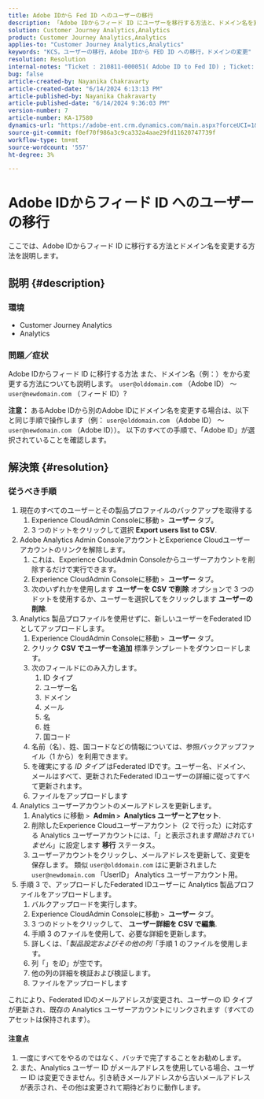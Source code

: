 ```yaml
---
title: Adobe IDから Fed ID へのユーザーの移行
description: 「Adobe IDからフィード ID にユーザーを移行する方法と、ドメイン名を変更する方法について説明します。」
solution: Customer Journey Analytics,Analytics
product: Customer Journey Analytics,Analytics
applies-to: "Customer Journey Analytics,Analytics"
keywords: "KCS，ユーザーの移行，Adobe IDから FED ID への移行，ドメインの変更"
resolution: Resolution
internal-notes: "Ticket : 210811-000051( Adobe ID to Fed ID) ; Ticket: 210916-000306 (Adobe ID to Adobe ID)"
bug: false
article-created-by: Nayanika Chakravarty
article-created-date: "6/14/2024 6:13:13 PM"
article-published-by: Nayanika Chakravarty
article-published-date: "6/14/2024 9:36:03 PM"
version-number: 7
article-number: KA-17580
dynamics-url: "https://adobe-ent.crm.dynamics.com/main.aspx?forceUCI=1&pagetype=entityrecord&etn=knowledgearticle&id=ffaeb4be-792a-ef11-840b-6045bd006704"
source-git-commit: f0ef70f986a3c9ca332a4aae29fd11620747739f
workflow-type: tm+mt
source-wordcount: '557'
ht-degree: 3%

---
```


# Adobe IDからフィード ID へのユーザーの移行


ここでは、Adobe IDからフィード ID に移行する方法とドメイン名を変更する方法を説明します。

## 説明 {#description}


### <b>環境</b>

- Customer Journey Analytics
- Analytics




### <b>問題／症状</b>

Adobe IDからフィード ID に移行する方法 また、ドメイン名（例：）をから変更する方法についても説明します。 `user@olddomain.com` （Adobe ID） ～ `user@newdomain.com` （フィード ID）?

<b>注意：</b> あるAdobe IDから別のAdobe IDにドメイン名を変更する場合は、以下と同じ手順で操作します（例： `user@olddomain.com` （Adobe ID） ～ `user@newdomain.com` （Adobe ID））。 以下のすべての手順で、「Adobe ID」が選択されていることを確認します。


## 解決策 {#resolution}


### <b>従うべき手順</b>

1. 現在のすべてのユーザーとその製品プロファイルのバックアップを取得する
   1. Experience CloudAdmin Consoleに移動 `>`  <b>ユーザー </b>タブ。
   2. 3 つのドットをクリックして選択 <b>Export users list to CSV</b>.
2. Adobe Analytics Admin ConsoleアカウントとExperience Cloudユーザーアカウントのリンクを解除します。
   1. これは、Experience CloudAdmin Consoleからユーザーアカウントを削除するだけで実行できます。
   2. Experience CloudAdmin Consoleに移動 `>`  <b>ユーザー </b>タブ。
   3. 次のいずれかを使用します <b>ユーザーを CSV で削除</b> オプションで 3 つのドットを使用するか、ユーザーを選択してをクリックします <b>ユーザーの削除</b>.
3. Analytics 製品プロファイルを使用せずに、新しいユーザーをFederated IDとしてアップロードします。
   1. Experience CloudAdmin Consoleに移動 `>`  <b>ユーザー </b>タブ。
   2. クリック <b>CSV でユーザーを追加</b> 標準テンプレートをダウンロードします。
   3. 次のフィールドにのみ入力します。
      1. ID タイプ
      2. ユーザー名
      3. ドメイン
      4. メール
      5. 名
      6. 姓
      7. 国コード
   4. 名前（名）、姓、国コードなどの情報については、参照バックアップファイル（1 から）を利用できます。
   5. を確実にする *ID タイプ* はFederated IDです。ユーザー名、ドメイン、メールはすべて、更新されたFederated IDユーザーの詳細に従ってすべて更新されます。
   6. ファイルをアップロードします
4. Analytics ユーザーアカウントのメールアドレスを更新します。
   1. Analytics に移動 `>`  <b>Admin `>` </b> <b>Analytics ユーザーとアセット</b>.
   2. 削除したExperience Cloudユーザーアカウント（2 で行った）に対応する Analytics ユーザーアカウントには、「」と表示されます&#x200B;*開始されていません*」に設定します <b>移行</b> ステータス。
   3. ユーザーアカウントをクリックし、メールアドレスを更新して、変更を保存します。 類似 `user@olddomain.com` はに更新されました`user@newdomain.com` 「UserID」 Analytics ユーザーアカウント用。
5. 手順 3 で、アップロードしたFederated IDユーザーに Analytics 製品プロファイルをアップロードします。
   1. バルクアップロードを実行します。
   2. Experience CloudAdmin Consoleに移動 `>`  <b>ユーザー </b>タブ。
   3. 3 つのドットをクリックして、 <b>ユーザー詳細を CSV で編集</b>.
   4. 手順 3 のファイルを使用して、必要な詳細を更新します。
   5. 詳しくは、「*製品設定およびその他の列*「手順 1 のファイルを使用します。
   6. 列「」を&#x200B;*ID*」が空です。
   7. 他の列の詳細を検証および検証します。
   8. ファイルをアップロードします


これにより、Federated IDのメールアドレスが変更され、ユーザーの ID タイプが更新され、既存の Analytics ユーザーアカウントにリンクされます（すべてのアセットは保持されます）。

#### 注意点

1. 一度にすべてをやるのではなく、バッチで完了することをお勧めします。
2. また、Analytics ユーザー ID がメールアドレスを使用している場合、ユーザー ID は変更できません。引き続きメールアドレスから古いメールアドレスが表示され、その他は変更されて期待どおりに動作します。

